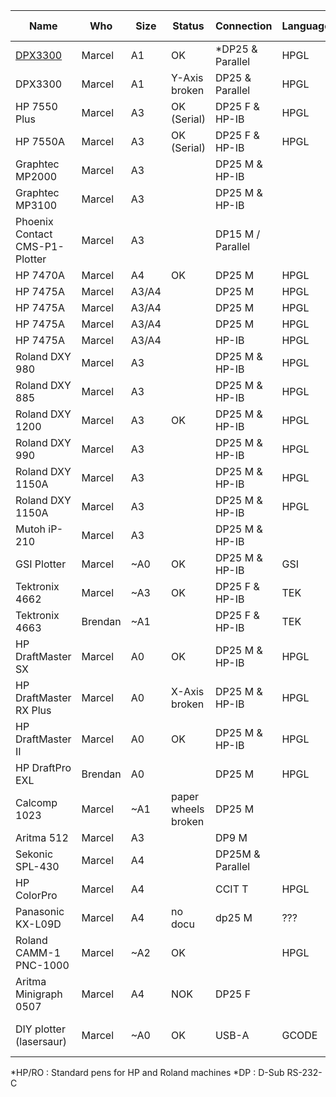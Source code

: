 

| Name                           | Who     | Size  | Status                  | Connection        | Language | Pen connection    | Pen count |
| ------------------------------ | ------- | ----- | ----------------------- | ----------------- | -------- | ----------------- | --------- |
| [DPX3300](dpx3300.md)          | Marcel  | A1    | OK                      | *DP25 & Parallel  | HPGL     | *HP/RO            | 8         |
| DPX3300                        | Marcel  | A1    | Y-Axis <br>broken       | DP25 & Parallel   | HPGL     | HP/RO             | 8         |
| HP 7550 Plus                   | Marcel  | A3    |  OK (Serial)                      | DP25 F & HP-IB    | HPGL     | HP/RO             | 8         |
| HP 7550A                       | Marcel  | A3    | OK (Serial)                     | DP25 F & HP-IB    | HPGL     | HP/RO             | 8         |
| Graphtec MP2000                | Marcel  | A3    |                         | DP25 M & HP-IB    |          |                   | 8         |
| Graphtec MP3100                | Marcel  | A3    |                         | DP25 M & HP-IB    |          |                   | 8         |
| Phoenix Contact CMS-P1-Plotter | Marcel  | A3    |                         | DP15 M / Parallel |          |                   | 4         |
| HP 7470A                       | Marcel  | A4    | OK                      | DP25 M            | HPGL     |                   | 2         |
| HP 7475A                       | Marcel  | A3/A4 |                         | DP25 M            | HPGL     | HP/RO             | 6         |
| HP 7475A                       | Marcel  | A3/A4 |                         | DP25 M            | HPGL     | HP/RO             | 6         |
| HP 7475A                       | Marcel  | A3/A4 |                         | DP25 M            | HPGL     | HP/RO             | 6         |
| HP 7475A                       | Marcel  | A3/A4 |                         | HP-IB             | HPGL     | HP/RO             | 6         |
| Roland DXY 980                 | Marcel  | A3    |                         | DP25 M & HP-IB    | HPGL     | HP/RO             | 8         |
| Roland DXY 885                 | Marcel  | A3    |                         | DP25 M & HP-IB    | HPGL     | HP/RO             | 8         |
| Roland DXY 1200                | Marcel  | A3    | OK                      | DP25 M & HP-IB    | HPGL     | HP/RO             | 8         |
| Roland DXY 990                 | Marcel  | A3    |                         | DP25 M & HP-IB    | HPGL     |                   | 8         |
| Roland DXY 1150A               | Marcel  | A3    |                         | DP25 M & HP-IB    | HPGL     |                   | 8         |
| Roland DXY 1150A               | Marcel  | A3    |                         | DP25 M & HP-IB    | HPGL     |                   | 8         |
| Mutoh iP-210                   | Marcel  | A3    |                         | DP25 M & HP-IB    |          | Mutoh Pens        | 8         |
| GSI Plotter                    | Marcel  | ~A0   | OK                      | DP25 M & HP-IB    | GSI      | GSI Adapter       | 1         |
| Tektronix 4662                 | Marcel  | ~A3   | OK                      | DP25 F & HP-IB    | TEK      | Rotring Isograph  | 1         |
| Tektronix 4663                 | Brendan | ~A1   |                         | DP25 F & HP-IB    | TEK      | Rotring Isograph  | 2         |
| HP DraftMaster SX              | Marcel  | A0    | OK                      | DP25 M & HP-IB    | HPGL     |                   | 8         |
| HP DraftMaster RX Plus         | Marcel  | A0    | X-Axis <br>broken       | DP25 M & HP-IB    | HPGL     |                   | 8         |
| HP DraftMaster II              | Marcel  | A0    | OK                      | DP25 M & HP-IB    | HPGL     |                   | 8         |
| HP DraftPro EXL                | Brendan | A0    |                         | DP25 M            | HPGL     | HP/RO             | 8         |
| Calcomp 1023                   | Marcel  | ~A1   | paper wheels <br>broken | DP25 M            |          | Calcomp pens      | 8         |
| Aritma 512                     | Marcel  | A3    |                         | DP9 M             |          | HP/RO             | 8         |
| Sekonic SPL-430                | Marcel  | A4    |                         | DP25M & Parallel  |          |                   |           |
| HP ColorPro                    | Marcel  | A4    |                         | CCIT T            | HPGL     |                   |           |
| Panasonic KX-L09D              | Marcel  | A4    | no docu                 | dp25 M            | ???      |                   |           |
| Roland CAMM-1 PNC-1000         | Marcel  | ~A2   | OK                      |                   | HPGL     | HP/RO             | 1         |
| Aritma Minigraph 0507          | Marcel  | A4    | NOK                     | DP25 F            |          |                   | 1         |
| DIY plotter (lasersaur)        | Marcel  | ~A0   | OK                      | USB-A             | GCODE    | max diameter 23mm | 1         |

*HP/RO  : Standard pens for HP and Roland machines
*DP     : D-Sub RS-232-C